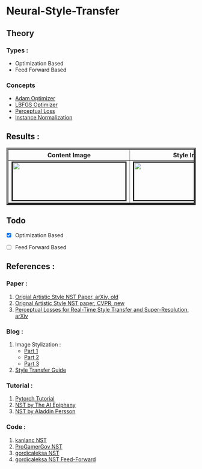# Neural-Style-Transfer

## Theory
### Types :
- Optimization Based
- Feed Forward Based

### Concepts
- [Adam Optimizer](https://machinelearningmastery.com/adam-optimization-algorithm-for-deep-learning/#:~:text=Adam%20is%20a%20replacement%20optimization,sparse%20gradients%20on%20noisy%20problems.)
- [LBFGS Optimizer](https://machinelearningmastery.com/bfgs-optimization-in-python/)
- [Perceptual Loss](https://deepai.org/machine-learning-glossary-and-terms/perceptual-loss-function)
- [Instance Normalization](https://becominghuman.ai/all-about-normalization-6ea79e70894b)

## Results :

<table border="5" align="center">
    <tr>
        <th>Content Image</th>
        <th>Style Image</th>
        <th>Result </th>
    </tr>
    <tr>
        <td><img src="../images/images/input/content/stata.jpg" alt="" border=3 height=100 width=300></img></th>
        <td><img src="../images/input/style/wave.jpg" alt="" border=3 height=100 width=300></img></th>
        <td><img src="../images/output/content/stata-wave/stata-wave.jpg" alt="" border=3 height=100 width=300></img></th>
    </tr>
</table>


## Todo
- [x] Optimization Based
- [ ] Feed Forward Based



## References :
### Paper :
1. [Origial Artistic Style NST Paper, arXiv, old](https://arxiv.org/abs/1508.06576)
2. [Orignal Artistic Style NST paper, CVPR, new](https://www.cv-foundation.org/openaccess/content_cvpr_2016/papers/Gatys_Image_Style_Transfer_CVPR_2016_paper.pdf)
3. [Perceptual Losses for Real-Time Style Transfer and Super-Resolution, arXiv](https://arxiv.org/abs/1603.08155)

### Blog  :
1. Image Stylization :
   * [Part 1](https://research.adobe.com/news/image-stylization-history-and-future/)
   * [Part 2](https://research.adobe.com/news/image-stylization-history-and-future-part-2/)
   * [Part 3](https://research.adobe.com/news/image-stylization-history-and-future-part-3/)
2. [Style Transfer Guide](https://www.fritz.ai/style-transfer/)


### Tutorial :
1. [Pytorch Tutorial](https://pytorch.org/tutorials/advanced/neural_style_tutorial.html)
2. [NST by The AI Epiphany](https://www.youtube.com/playlist?list=PLBoQnSflObcmbfshq9oNs41vODgXG-608)
3. [NST by Aladdin Persson](https://www.youtube.com/watch?v=imX4kSKDY7s)


### Code :
1. [kanlanc NST](https://github.com/kanlanc/Neural-Style-Tranfer)
2. [ProGamerGov NST](https://github.com/ProGamerGov/neural-style-pt)
3. [gordicaleksa NST](https://github.com/gordicaleksa/pytorch-neural-style-transfer)
4. [gordicaleksa NST Feed-Forward](https://github.com/gordicaleksa/pytorch-neural-style-transfer-johnson)

